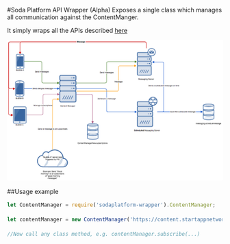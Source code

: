 #Soda Platform API Wrapper (Alpha)
Exposes a single class which manages all communication against the ContentManger.

It simply wraps all the APIs described [here](https://startapp.atlassian.net/wiki/display/SDKSOC/S2S+Services)

![Structure](infrastructure.png)

##Usage example

```javascript
let ContentManager = require('sodaplatform-wrapper').ContentManager;

let contentManager = new ContentManager('https://content.startappnetwork.com/content-manager/', 'YourBubbleId');

//Now call any class method, e.g. contentManager.subscribe(...)
```